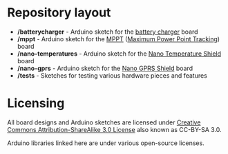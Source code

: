 # Repository layout

* **/batterycharger** - Arduino sketch for the [battery charger](https://easyeda.com/Beirdo/TEG_Controller-a188ea3f20ad454082dd60f157da3a8e) board
* **/mppt** - Arduino sketch for the [MPPT](https://easyeda.com/Beirdo/MPPT_Board-0f943a50d17e42ab88a2a93e983fdc09) ([Maximum Power Point Tracking](https://en.wikipedia.org/wiki/Maximum_power_point_tracking)) board
* **/nano-temperatures** - Arduino sketch for the [Nano Temperature Shield](https://easyeda.com/Beirdo/Nano_Temperature_Shield-ad89e13a45764eea99eeb719f00b5a79) board
* **/nano-gprs** - Arduino sketch for the [Nano GPRS Shield](https://easyeda.com/Beirdo/Nano_GPRS_Shield-026ff65dd22e48b7b38a45dc8aefa5b8) board
* **/tests** - Sketches for testing various hardware pieces and features

# Licensing

All board designs and Arduino sketches are licensed under [Creative Commons Attribution-ShareAlike 3.0 License](https://creativecommons.org/licenses/by-sa/3.0/deed.en) also known as CC-BY-SA 3.0.

Arduino libraries linked here are under various open-source licenses.
